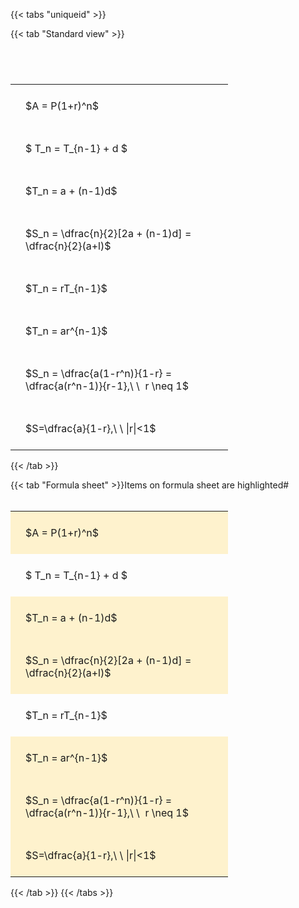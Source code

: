 ---
---

{{< tabs "uniqueid" >}}

{{< tab "Standard view" >}}

#  
<br>
<style type="text/css">
#T_9145e th.col_heading {
  text-align: left;
  font-size: 1em;
}
#T_9145e td {
  text-align: left;
  font-size: 1em;
  padding: 1.5em;
}
#T_9145e_row0_col0, #T_9145e_row1_col0, #T_9145e_row2_col0, #T_9145e_row3_col0, #T_9145e_row4_col0, #T_9145e_row5_col0, #T_9145e_row6_col0, #T_9145e_row7_col0 {
  width: 300px;
  white-space: pre-wrap;
}
</style>
<table id="T_9145e">
  <thead>
  </thead>
  <tbody>
    <tr>
      <td id="T_9145e_row0_col0" class="data row0 col0" >$A = P(1+r)^n$</td>
    </tr>
    <tr>
      <td id="T_9145e_row1_col0" class="data row1 col0" >$ T_n = T_{n-1} + d $</td>
    </tr>
    <tr>
      <td id="T_9145e_row2_col0" class="data row2 col0" >$T_n = a + (n-1)d$</td>
    </tr>
    <tr>
      <td id="T_9145e_row3_col0" class="data row3 col0" >$S_n = \dfrac{n}{2}[2a + (n-1)d] = \dfrac{n}{2}(a+l)$</td>
    </tr>
    <tr>
      <td id="T_9145e_row4_col0" class="data row4 col0" >$T_n = rT_{n-1}$</td>
    </tr>
    <tr>
      <td id="T_9145e_row5_col0" class="data row5 col0" >$T_n = ar^{n-1}$</td>
    </tr>
    <tr>
      <td id="T_9145e_row6_col0" class="data row6 col0" >$S_n = \dfrac{a(1-r^n)}{1-r} = \dfrac{a(r^n-1)}{r-1},\ \  r \neq 1$</td>
    </tr>
    <tr>
      <td id="T_9145e_row7_col0" class="data row7 col0" >$S=\dfrac{a}{1-r},\ \ |r|<1$</td>
    </tr>
  </tbody>
</table>
{{< /tab >}}

{{< tab "Formula sheet" >}}Items on formula sheet are highlighted#  
<br>
<style type="text/css">
#T_be910 th.col_heading {
  text-align: left;
  font-size: 1em;
}
#T_be910 td {
  text-align: left;
  font-size: 1em;
  padding: 1.5em;
}
#T_be910_row0_col0, #T_be910_row2_col0, #T_be910_row3_col0, #T_be910_row5_col0, #T_be910_row6_col0, #T_be910_row7_col0 {
  width: 300px;
  background-color: rgba(255,194,10, 0.2);
  white-space: pre-wrap;
}
#T_be910_row1_col0, #T_be910_row4_col0 {
  width: 300px;
  white-space: pre-wrap;
}
</style>
<table id="T_be910">
  <thead>
  </thead>
  <tbody>
    <tr>
      <td id="T_be910_row0_col0" class="data row0 col0" >$A = P(1+r)^n$</td>
    </tr>
    <tr>
      <td id="T_be910_row1_col0" class="data row1 col0" >$ T_n = T_{n-1} + d $</td>
    </tr>
    <tr>
      <td id="T_be910_row2_col0" class="data row2 col0" >$T_n = a + (n-1)d$</td>
    </tr>
    <tr>
      <td id="T_be910_row3_col0" class="data row3 col0" >$S_n = \dfrac{n}{2}[2a + (n-1)d] = \dfrac{n}{2}(a+l)$</td>
    </tr>
    <tr>
      <td id="T_be910_row4_col0" class="data row4 col0" >$T_n = rT_{n-1}$</td>
    </tr>
    <tr>
      <td id="T_be910_row5_col0" class="data row5 col0" >$T_n = ar^{n-1}$</td>
    </tr>
    <tr>
      <td id="T_be910_row6_col0" class="data row6 col0" >$S_n = \dfrac{a(1-r^n)}{1-r} = \dfrac{a(r^n-1)}{r-1},\ \  r \neq 1$</td>
    </tr>
    <tr>
      <td id="T_be910_row7_col0" class="data row7 col0" >$S=\dfrac{a}{1-r},\ \ |r|<1$</td>
    </tr>
  </tbody>
</table>
{{< /tab >}}
{{< /tabs >}}